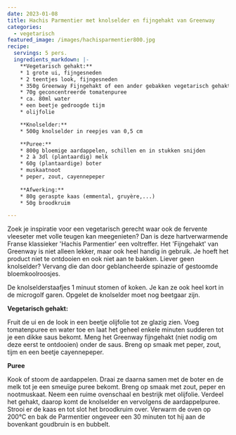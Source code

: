 ```yaml
---
date: 2023-01-08
title: Hachis Parmentier met knolselder en fijngehakt van Greenway
categories:
  - vegetarisch
featured_image: /images/hachisparmentier800.jpg
recipe:
  servings: 5 pers.
  ingredients_markdown: |-
    **Vegetarisch gehakt:**
    * 1 grote ui, fijngesneden
    * 2 teentjes look, fijngesneden
    * 350g Greenway Fijngehakt of een ander gebakken vegetarisch gehakt
    * 70g geconcentreerde tomatenpuree
    * ca. 80ml water
    * een beetje gedroogde tijm
    * olijfolie

    **Knolselder:**
    * 500g knolselder in reepjes van 0,5 cm

    **Puree:**
    * 800g bloemige aardappelen, schillen en in stukken snijden
    * 2 à 3dl (plantaardig) melk
    * 60g (plantaardige) boter
    * muskaatnoot
    * peper, zout, cayennepeper
    
    **Afwerking:**    * 80g geraspte kaas (emmental, gruyère,...)
    * 50g broodkruim

---
```

Zoek je inspiratie voor een vegetarisch gerecht waar ook de fervente vleeseter met volle teugen kan meegenieten? Dan is deze hartverwarmende Franse klassieker 'Hachis Parmentier' een voltreffer. Het 'Fijngehakt' van Greenway is niet alleen lekker, maar ook heel handig in gebruik.
Je hoeft het product niet te ontdooien en ook niet aan te bakken.
Liever geen knolselder? Vervang die dan door geblancheerde spinazie of gestoomde bloemkoolroosjes.

<!--more-->

De knolselderstaafjes 1 minuut stomen of koken. Je kan ze ook heel kort in de microgolf garen.
Opgelet de knolselder moet nog beetgaar zijn.

**Vegetarisch gehakt:**

Fruit de ui en de look in een beetje olijfolie tot ze glazig zien. Voeg tomatenpuree en water toe en laat het geheel enkele minuten sudderen tot je een dikke saus bekomt.
Meng het Greenway fijngehakt (niet nodig om deze eerst te ontdooien) onder de saus.
Breng op smaak met peper, zout, tijm en een beetje cayennepeper.

**Puree**

Kook of stoom de aardappelen.
Draai ze daarna samen met de boter en de melk tot je een smeuïge puree bekomt. Breng op smaak met zout, peper en nootmuskaat.
Neem een ruime ovenschaal en bestrijk met olijfolie.
Verdeel het gehakt, daarop komt de knolselder en vervolgens de aardappelpuree.
Strooi er de kaas en tot slot het broodkruim over.
Verwarm de oven op 200°C en bak de Parmentier ongeveer een 30 minuten tot hij aan de bovenkant goudbruin is en bubbelt.


